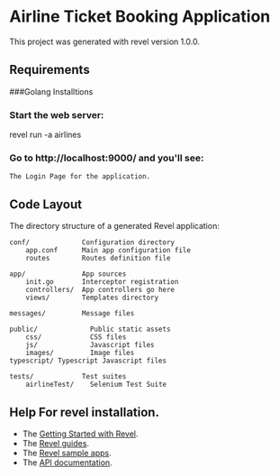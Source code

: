 # Airline Ticket Booking Application
This project was generated with revel version 1.0.0.

## Requirements
###Golang Installtions

### Start the web server:

   revel run -a airlines

### Go to http://localhost:9000/ and you'll see:

    The Login Page for the application.

## Code Layout

The directory structure of a generated Revel application:

    conf/             Configuration directory
        app.conf      Main app configuration file
        routes        Routes definition file

    app/              App sources
        init.go       Interceptor registration
        controllers/  App controllers go here
        views/        Templates directory
	
    messages/         Message files

    public/           	Public static assets
        css/          	CSS files
        js/           	Javascript files
        images/       	Image files
	typescript/	Typescript Javascript files

    tests/            Test suites
    	airlineTest/	Selenium Test Suite
	

## Help For revel installation.

* The [Getting Started with Revel](http://revel.github.io/tutorial/gettingstarted.html).
* The [Revel guides](http://revel.github.io/manual/index.html).
* The [Revel sample apps](http://revel.github.io/examples/index.html).
* The [API documentation](https://godoc.org/github.com/revel/revel).


